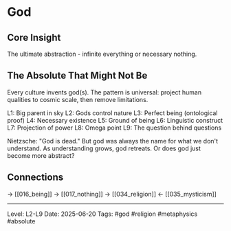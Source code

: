 # God

## Core Insight
The ultimate abstraction - infinite everything or necessary nothing.

## The Absolute That Might Not Be

Every culture invents god(s). The pattern is universal: project human qualities to cosmic scale, then remove limitations.

L1: Big parent in sky
L2: Gods control nature
L3: Perfect being (ontological proof)
L4: Necessary existence
L5: Ground of being
L6: Linguistic construct
L7: Projection of power
L8: Omega point
L9: The question behind questions

Nietzsche: "God is dead." But god was always the name for what we don't understand. As understanding grows, god retreats. Or does god just become more abstract?

## Connections
→ [[016_being]]
→ [[017_nothing]]
→ [[034_religion]]
← [[035_mysticism]]

---
Level: L2-L9
Date: 2025-06-20
Tags: #god #religion #metaphysics #absolute
